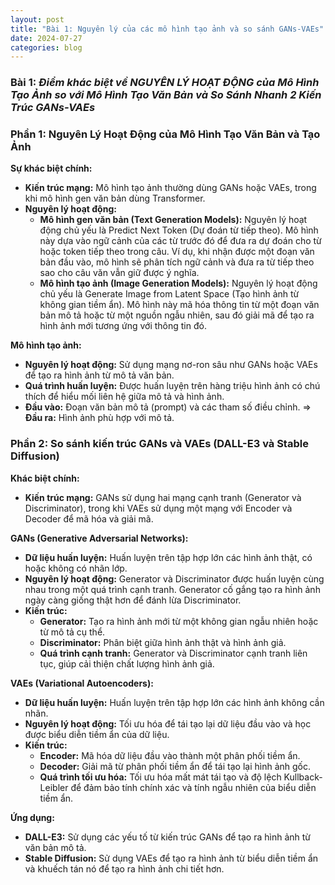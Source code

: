 ```yaml
---
layout: post
title: "Bài 1: Nguyên lý của các mô hình tạo ảnh và so sánh GANs-VAEs"
date: 2024-07-27
categories: blog
---
```


### Bài 1: ***Điểm khác biệt về NGUYÊN LÝ HOẠT ĐỘNG của Mô Hình Tạo Ảnh so với Mô Hình Tạo Văn Bản và So Sánh Nhanh 2 Kiến Trúc GANs-VAEs***

### Phần 1: Nguyên Lý Hoạt Động của Mô Hình Tạo Văn Bản và Tạo Ảnh
**Sự khác biệt chính:**
- **Kiến trúc mạng:** Mô hình tạo ảnh thường dùng GANs hoặc VAEs, trong khi mô hình gen văn bản dùng Transformer.
- **Nguyên lý hoạt động:**
    - **Mô hình gen văn bản (Text Generation Models):**
    Nguyên lý hoạt động chủ yếu là Predict Next Token (Dự đoán từ tiếp theo). Mô hình này dựa vào ngữ cảnh của các từ trước đó để đưa ra dự đoán cho từ hoặc token tiếp theo trong câu. Ví dụ, khi nhận được một đoạn văn bản đầu vào, mô hình sẽ phân tích ngữ cảnh và đưa ra từ tiếp theo sao cho câu văn vẫn giữ được ý nghĩa.
    - **Mô hình tạo ảnh (Image Generation Models):**
    Nguyên lý hoạt động chủ yếu là Generate Image from Latent Space (Tạo hình ảnh từ không gian tiềm ẩn). Mô hình này mã hóa thông tin từ một đoạn văn bản mô tả hoặc từ một nguồn ngẫu nhiên, sau đó giải mã để tạo ra hình ảnh mới tương ứng với thông tin đó.


**Mô hình tạo ảnh:**
- **Nguyên lý hoạt động:** Sử dụng mạng nơ-ron sâu như GANs hoặc VAEs để tạo ra hình ảnh từ mô tả văn bản.
- **Quá trình huấn luyện:** Được huấn luyện trên hàng triệu hình ảnh có chú thích để hiểu mối liên hệ giữa mô tả và hình ảnh.
- **Đầu vào:** Đoạn văn bản mô tả (prompt) và các tham số điều chỉnh. => **Đầu ra:** Hình ảnh phù hợp với mô tả.

### Phần 2: So sánh kiến trúc GANs và VAEs (DALL-E3 và Stable Diffusion)

**Khác biệt chính:**
- **Kiến trúc mạng:** GANs sử dụng hai mạng cạnh tranh (Generator và Discriminator), trong khi VAEs sử dụng một mạng với Encoder và Decoder để mã hóa và giải mã.

**GANs (Generative Adversarial Networks):**
- **Dữ liệu huấn luyện:** Huấn luyện trên tập hợp lớn các hình ảnh thật, có hoặc không có nhãn lớp.
- **Nguyên lý hoạt động:** Generator và Discriminator được huấn luyện cùng nhau trong một quá trình cạnh tranh. Generator cố gắng tạo ra hình ảnh ngày càng giống thật hơn để đánh lừa Discriminator.
- **Kiến trúc:**
    - **Generator:** Tạo ra hình ảnh mới từ một không gian ngẫu nhiên hoặc từ mô tả cụ thể.
    - **Discriminator:** Phân biệt giữa hình ảnh thật và hình ảnh giả.
    - **Quá trình cạnh tranh:** Generator và Discriminator cạnh tranh liên tục, giúp cải thiện chất lượng hình ảnh giả.

**VAEs (Variational Autoencoders):**
- **Dữ liệu huấn luyện:** Huấn luyện trên tập hợp lớn các hình ảnh không cần nhãn.
- **Nguyên lý hoạt động:** Tối ưu hóa để tái tạo lại dữ liệu đầu vào và học được biểu diễn tiềm ẩn của dữ liệu.
- **Kiến trúc:**
    - **Encoder:** Mã hóa dữ liệu đầu vào thành một phân phối tiềm ẩn.
    - **Decoder:** Giải mã từ phân phối tiềm ẩn để tái tạo lại hình ảnh gốc.
    - **Quá trình tối ưu hóa:** Tối ưu hóa mất mát tái tạo và độ lệch Kullback-Leibler để đảm bảo tính chính xác và tính ngẫu nhiên của biểu diễn tiềm ẩn.

**Ứng dụng:**
- **DALL-E3:** Sử dụng các yếu tố từ kiến trúc GANs để tạo ra hình ảnh từ văn bản mô tả.
- **Stable Diffusion:** Sử dụng VAEs để tạo ra hình ảnh từ biểu diễn tiềm ẩn và khuếch tán nó để tạo ra hình ảnh chi tiết hơn.
